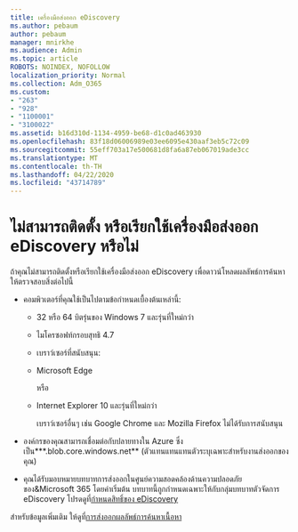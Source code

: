 ```yaml
---
title: เครื่องมือส่งออก eDiscovery
ms.author: pebaum
author: pebaum
manager: mnirkhe
ms.audience: Admin
ms.topic: article
ROBOTS: NOINDEX, NOFOLLOW
localization_priority: Normal
ms.collection: Adm_O365
ms.custom:
- "263"
- "928"
- "1100001"
- "3100022"
ms.assetid: b16d310d-1134-4959-be68-d1c0ad463930
ms.openlocfilehash: 83f18d06006989e03ee6095e430aaf3eb5c72c09
ms.sourcegitcommit: 55eff703a17e500681d8fa6a87eb067019ade3cc
ms.translationtype: MT
ms.contentlocale: th-TH
ms.lasthandoff: 04/22/2020
ms.locfileid: "43714789"
---
```

# <a name="cant-install-or-run-the-ediscovery-export-tool"></a>ไม่สามารถติดตั้ง หรือเรียกใช้เครื่องมือส่งออก eDiscovery หรือไม่

ถ้าคุณไม่สามารถติดตั้งหรือเรียกใช้เครื่องมือส่งออก eDiscovery เพื่อดาวน์โหลดผลลัพธ์การค้นหา ให้ตรวจสอบสิ่งต่อไปนี้
  
- คอมพิวเตอร์ที่คุณใช้เป็นไปตามข้อกําหนดเบื้องต้นเหล่านี้:

  - 32 หรือ 64 บิตรุ่นของ Windows 7 และรุ่นที่ใหม่กว่า

  - ไมโครซอฟท์กรอบสุทธิ 4.7

  - เบราว์เซอร์ที่สนับสนุน:

  - Microsoft Edge

    หรือ

  - Internet Explorer 10 และรุ่นที่ใหม่กว่า

    เบราว์เซอร์อื่นๆ เช่น Google Chrome และ Mozilla Firefox ไม่ได้รับการสนับสนุน

- องค์กรของคุณสามารถเชื่อมต่อกับปลายทางใน Azure ซึ่งเป็น**\*.blob.core.windows.net** (ตัวแทนแทนแทนตัวระบุเฉพาะสําหรับงานส่งออกของคุณ)

- คุณได้รับมอบหมายบทบาทการส่งออกในศูนย์ความสอดคล้องด้านความปลอดภัยของ&amp;Microsoft 365 โดยค่าเริ่มต้น บทบาทนี้ถูกกําหนดเฉพาะให้กับกลุ่มบทบาทตัวจัดการ eDiscovery โปรดดูที่[กําหนดสิทธิ์ของ eDiscovery](https://docs.microsoft.com/office365/securitycompliance/assign-ediscovery-permissions)

สําหรับข้อมูลเพิ่มเติม ให้ดูที่[การส่งออกผลลัพธ์การค้นหาเนื้อหา](https://docs.microsoft.com/office365/securitycompliance/export-search-results)
  